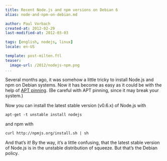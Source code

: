 ```yaml
---
title: Recent Node.js and npm versions on Debian 6
alias: node-and-npm-on-debian.md

author: Paul Vorbach
created-at: 2012-02-29
last-modified-at: 2012-03-03

tags: [english, nodejs, linux]
locale: en-US

template: post-milten.ftl
teaser:
  image-url: /2012/nodejs-npm.png
...
```


Several months ago, it was somehow a little tricky to install Node.js and npm on
Debian systems. Now it has become as easy as it could be with the help of
[APT pinning](http://wiki.debian.org/AptPreferences). (Be careful with APT
pinning, since it may break your system.)

Now you can install the latest stable version (v0.6.x) of Node.js with

    apt-get -t unstable install nodejs

and npm with

    curl http://npmjs.org/install.sh | sh

And that’s it! By the way, it’s a little confusing, that the latest stable
version of Node.js is in the unstable distribution of squeeze. But that’s the
Debian policy.
